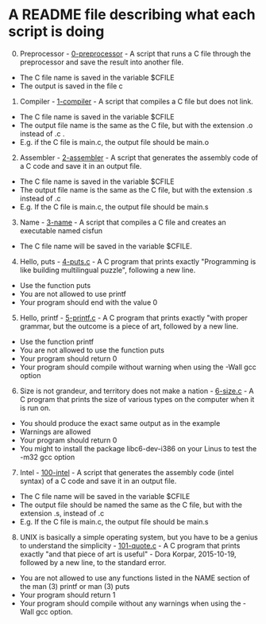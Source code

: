 # A README file describing what each script is doing

0. Preprocessor - [0-preprocessor](./0-preprocessor) - A script that runs a C file through the preprocessor and save the result into another file.
* The C file name is saved in the variable $CFILE
* The output is saved in the file c

1. Compiler - [1-compiler](./1-compiler) -  A script that compiles a C file but does not link.
* The C file name is saved in the variable $CFILE
* The output file name is the same as the C file, but with the extension .o instead of .c .
* E.g. if the C file is main.c, the output file should be main.o

2. Assembler - [2-assembler](./2-assembler) - A script that generates the assembly code of a C code and save it in an output file.
* The C file name is saved in the variable $CFILE
* The output file name is the same as the C file, but with the extension .s instead of .c
* E.g. If the C file is main.c, the output file should be main.s

3. Name - [3-name](./3-name) - A script that compiles a C file and creates an executable named cisfun
* The C file name will be saved in the variable $CFILE.

4. Hello, puts - [4-puts.c](./4-puts.c) - A C program that prints exactly "Programming is like building  multilingual puzzle", following a new line.
* Use the function puts
* You are not allowed to use printf
* Your program should end with the value 0

5. Hello, printf - [5-printf.c](./5-printf.c) - A C program that prints exactly "with proper grammar, but the outcome is a piece of art, followed by a new line.
* Use the function printf
* You are not allowed to use the function puts
* Your program should return 0
* Your program should compile without warning when using the -Wall gcc option

6. Size is not grandeur, and territory does not make a nation - [6-size.c](./6-size.c) - A C program that prints the size of various types on the computer when it is run on.
* You should produce the exact same output as in the example
* Warnings are allowed
* Your program should return 0
* You might to install the package libc6-dev-i386 on your Linus to test the -m32 gcc option

7. Intel - [100-intel](./100-intel) - A script that generates the assembly code (intel syntax) of a C code and save it in an output file.
* The C file name will be saved in the variable $CFILE
* The output file should be named the same as the C file, but with the extension .s, instead of .c
* E.g. If the C file is main.c, the output file should be main.s

8. UNIX is basically a simple operating system, but you have to be a genius to understand the simplicity - [101-quote.c](./101-quote.c) - A C program that prints exactly "and that piece of art is useful" - Dora Korpar, 2015-10-19, followed by a new line, to the standard error.
* You are not allowed to use any functions listed in the NAME section of the man (3) printf or man (3) puts
* Your program should return 1
* Your program should compile without any warnings when using the -Wall gcc option.
